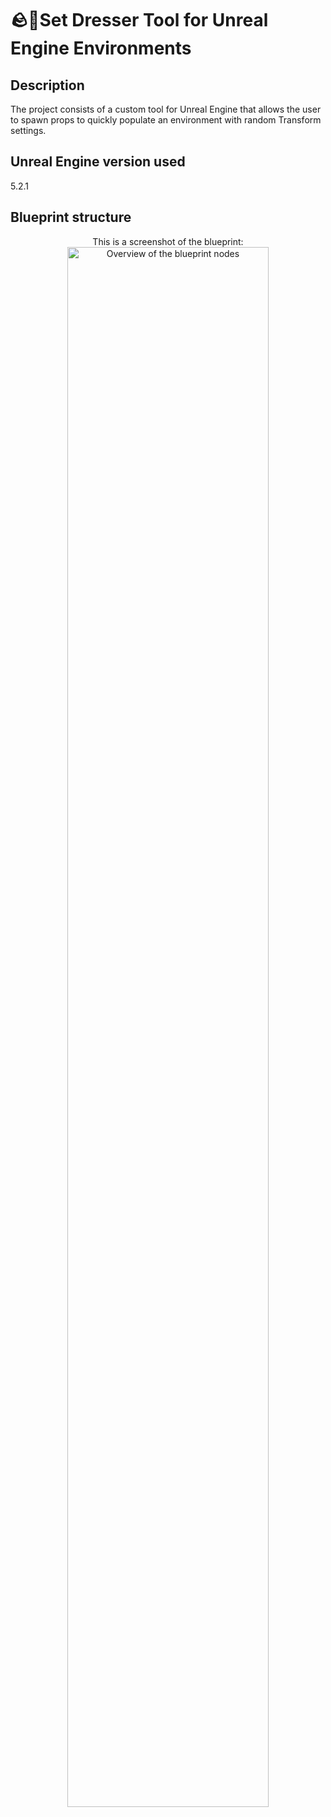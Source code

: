 <h1> 🪨🌳Set Dresser Tool for Unreal Engine Environments</h1>


<h2>Description</h2>
The project consists of a custom tool for Unreal Engine that allows the user to spawn props to quickly populate an environment with random Transform settings.
<br />


<h2>Unreal Engine version used</h2>

5.2.1

<h2>Blueprint structure</h2>

<p align="center">
This is a screenshot of the blueprint:  <br/>
<img src="https://ibb.co/6FhPPY8" height="80%" width="80%" alt="Overview of the blueprint nodes"/>
</p>

